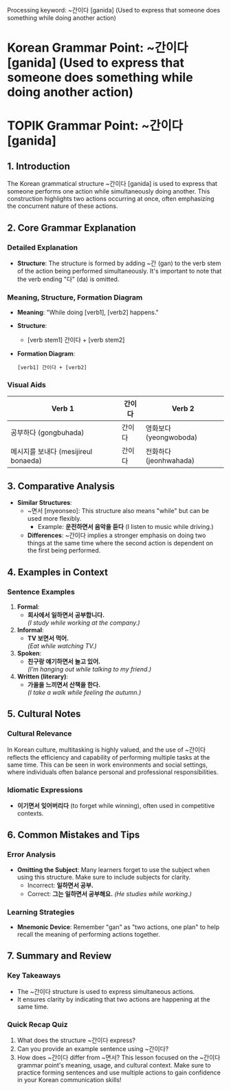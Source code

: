 Processing keyword: ~간이다 [ganida] (Used to express that someone does something while doing another action)
# Korean Grammar Point: ~간이다 [ganida] (Used to express that someone does something while doing another action)
# TOPIK Grammar Point: ~간이다 [ganida]
## 1. Introduction
The Korean grammatical structure ~간이다 [ganida] is used to express that someone performs one action while simultaneously doing another. This construction highlights two actions occurring at once, often emphasizing the concurrent nature of these actions.
## 2. Core Grammar Explanation
### Detailed Explanation
- **Structure**: The structure is formed by adding ~간 (gan) to the verb stem of the action being performed simultaneously. It's important to note that the verb ending "다" (da) is omitted.
### Meaning, Structure, Formation Diagram
- **Meaning**: "While doing [verb1], [verb2] happens."
- **Structure**:  
  - [verb stem1] 간이다 + [verb stem2]
- **Formation Diagram**:
  
  ```
  [verb1] 간이다 + [verb2]
  ```
### Visual Aids
| Verb 1            | 간이다 | Verb 2            |
|-------------------|--------|-------------------|
| 공부하다 (gongbuhada) | 간이다 | 영화보다 (yeongwoboda)   |
| 메시지를 보내다 (mesijireul bonaeda) | 간이다 | 전화하다 (jeonhwahada) |
## 3. Comparative Analysis
- **Similar Structures**: 
  - ~면서 [myeonseo]: This structure also means "while" but can be used more flexibly. 
    - Example: **운전하면서 음악을 듣다** (I listen to music while driving.)
  - **Differences**: ~간이다 implies a stronger emphasis on doing two things at the same time where the second action is dependent on the first being performed.
## 4. Examples in Context
### Sentence Examples
1. **Formal**:  
   - **회사에서 일하면서 공부합니다.**  
     _(I study while working at the company.)_
2. **Informal**:  
   - **TV 보면서 먹어.**  
     _(Eat while watching TV.)_
3. **Spoken**:  
   - **친구랑 얘기하면서 놀고 있어.**  
     _(I’m hanging out while talking to my friend.)_
4. **Written (literary)**:  
   - **가을을 느끼면서 산책을 한다.**  
     _(I take a walk while feeling the autumn.)_
## 5. Cultural Notes
### Cultural Relevance
In Korean culture, multitasking is highly valued, and the use of ~간이다 reflects the efficiency and capability of performing multiple tasks at the same time. This can be seen in work environments and social settings, where individuals often balance personal and professional responsibilities.
### Idiomatic Expressions
- **이기면서 잊어버리다** (to forget while winning), often used in competitive contexts.
## 6. Common Mistakes and Tips 
### Error Analysis
- **Omitting the Subject**: Many learners forget to use the subject when using this structure. Make sure to include subjects for clarity.
  - Incorrect: **일하면서 공부.**
  - Correct: **그는 일하면서 공부해요.** _(He studies while working.)_
### Learning Strategies
- **Mnemonic Device**: Remember "gan" as "two actions, one plan" to help recall the meaning of performing actions together.
## 7. Summary and Review
### Key Takeaways
- The ~간이다 structure is used to express simultaneous actions.
- It ensures clarity by indicating that two actions are happening at the same time.
### Quick Recap Quiz
1. What does the structure ~간이다 express?
2. Can you provide an example sentence using ~간이다?
3. How does ~간이다 differ from ~면서?
This lesson focused on the ~간이다 grammar point's meaning, usage, and cultural context. Make sure to practice forming sentences and use multiple actions to gain confidence in your Korean communication skills!
